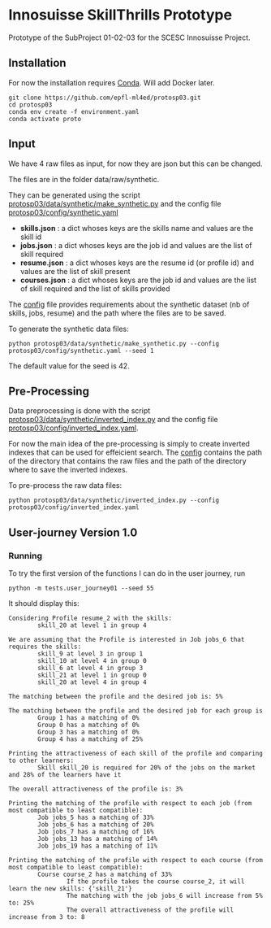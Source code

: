# Innosuisse SkillThrills Prototype

Prototype of the SubProject 01-02-03 for the SCESC Innosuisse Project.

## Installation

For now the installation requires [Conda](https://conda.io/projects/conda/en/latest/user-guide/install/index.html). Will add Docker later.

```shell script
git clone https://github.com/epfl-ml4ed/protosp03.git
cd protosp03
conda env create -f environment.yaml
conda activate proto
```

## Input

We have 4 raw files as input, for now they are json but this can be changed.

The files are in the folder data/raw/synthetic.

They can be generated using the script [protosp03/data/synthetic/make_synthetic.py](protosp03/data/synthetic/make_synthetic.py) and the config file [protosp03/config/synthetic.yaml](protosp03/config/synthetic.yaml)

- **skills.json** : a dict whoses keys are the skills name and values are the skill id
- **jobs.json** : a dict whoses keys are the job id and values are the list of skill required
- **resume.json** : a dict whoses keys are the resume id (or profile id) and values are the list of skill present
- **courses.json** : a dict whoses keys are the job id and values are the list of skill required and the list of skills provided

The [config](protosp03/config/synthetic.yaml) file provides requirements about the synthetic dataset (nb of skills, jobs, resume) and the path where the files are to be saved.  

To generate the synthetic data files:

```shell script
python protosp03/data/synthetic/make_synthetic.py --config protosp03/config/synthetic.yaml --seed 1
```

The default value for the seed is 42.

## Pre-Processing

Data preprocessing is done with the script [protosp03/data/synthetic/inverted_index.py](protosp03/data/synthetic/inverted_index.py) and the config file [protosp03/config/inverted_index.yaml](protosp03/config/inverted_index.yaml).

For now the main idea of the pre-processing is simply to create inverted indexes that can be used for effeicient search. The [config](protosp03/config/inverted_index.yaml) contains the path of the directory that contains the raw files and the path of the directory where to save the inverted indexes.

To pre-process the raw data files:  

```shell script
python protosp03/data/synthetic/inverted_index.py --config protosp03/config/inverted_index.yaml
```

## User-journey Version 1.0

### Running

To try the first version of the functions I can do in the user journey, run

```shell script
python -m tests.user_journey01 --seed 55
```

 It should display this:

```shell script
Considering Profile resume_2 with the skills:
        skill_20 at level 1 in group 4

We are assuming that the Profile is interested in Job jobs_6 that requires the skills:
        skill_9 at level 3 in group 1
        skill_10 at level 4 in group 0
        skill_6 at level 4 in group 3
        skill_21 at level 1 in group 0
        skill_20 at level 4 in group 4

The matching between the profile and the desired job is: 5%

The matching between the profile and the desired job for each group is
        Group 1 has a matching of 0%
        Group 0 has a matching of 0%
        Group 3 has a matching of 0%
        Group 4 has a matching of 25%

Printing the attractiveness of each skill of the profile and comparing to other learners:
        Skill skill_20 is required for 20% of the jobs on the market and 28% of the learners have it

The overall attractiveness of the profile is: 3%

Printing the matching of the profile with respect to each job (from most compatible to least compatible):
        Job jobs_5 has a matching of 33%
        Job jobs_6 has a matching of 20%
        Job jobs_7 has a matching of 16%
        Job jobs_13 has a matching of 14%
        Job jobs_19 has a matching of 11%

Printing the matching of the profile with respect to each course (from most compatible to least compatible):
        Course course_2 has a matching of 33%
                If the profile takes the course course_2, it will learn the new skills: {'skill_21'}
                The matching with the job jobs_6 will increase from 5% to: 25%
                The overall attractiveness of the profile will increase from 3 to: 8
```
